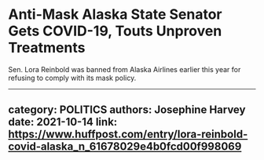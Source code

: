 # Anti-Mask Alaska State Senator Gets COVID-19, Touts Unproven Treatments

Sen. Lora Reinbold was banned from Alaska Airlines earlier this year for refusing to comply with its mask policy.

---
category: POLITICS
authors: Josephine Harvey
date: 2021-10-14
link: https://www.huffpost.com/entry/lora-reinbold-covid-alaska_n_61678029e4b0fcd00f998069
---
